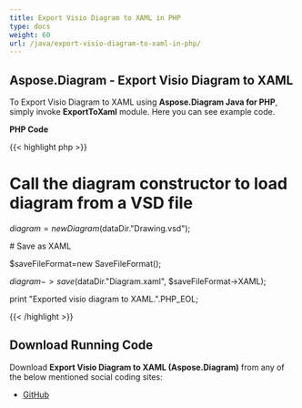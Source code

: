 ```yaml
---
title: Export Visio Diagram to XAML in PHP
type: docs
weight: 60
url: /java/export-visio-diagram-to-xaml-in-php/
---
```


## **Aspose.Diagram - Export Visio Diagram to XAML**
To Export Visio Diagram to XAML using **Aspose.Diagram Java for PHP**, simply invoke **ExportToXaml** module. Here you can see example code.

**PHP Code**

{{< highlight php >}}

 # Call the diagram constructor to load diagram from a VSD file

$diagram = new Diagram($dataDir."Drawing.vsd");

\# Save as XAML

$saveFileFormat=new SaveFileFormat();

$diagram->save($dataDir."Diagram.xaml", $saveFileFormat->XAML);

print "Exported visio diagram to XAML.".PHP_EOL;

{{< /highlight >}}
## **Download Running Code**
Download **Export Visio Diagram to XAML (Aspose.Diagram)** from any of the below mentioned social coding sites:

- [GitHub](https://github.com/asposediagram/Aspose.Diagram-for-Java/blob/master/Plugins/Aspose_Diagram_Java_for_PHP/src/aspose/diagram/LoadingSavingandConverting/ExportToXaml.php)
